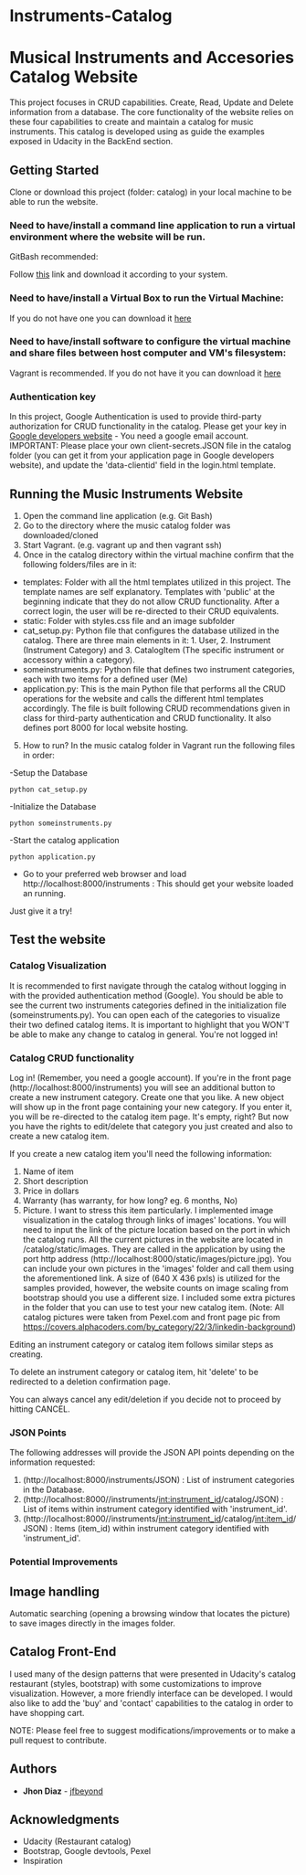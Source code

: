 # Instruments-Catalog

# Musical Instruments and Accesories Catalog Website

This project focuses in CRUD capabilities. Create, Read, Update and Delete information from a database. The core functionality of the website relies on these four capabilities to create and maintain a catalog for music instruments.
This catalog is developed using as guide the examples exposed in Udacity in the BackEnd section.


## Getting Started

Clone or download this project (folder: catalog) in your local machine to be able to run the website.

### Need to have/install a command line application to run a virtual environment where the website will be run.

GitBash recommended:

Follow [this](https://git-scm.com/downloads) link and download it according to your system.

### Need to have/install a Virtual Box to run the Virtual Machine:

If you do not have one you can download it [here](https://www.virtualbox.org/wiki/Download_Old_Builds_5_1)

### Need to have/install software to configure the virtual machine and share files between host computer and VM's filesystem:

Vagrant is recommended. If you do not have it you can download it [here](https://www.vagrantup.com/downloads.html)


###  Authentication key

In this project, Google Authentication is used to provide third-party authorization for CRUD functionality in the catalog.
Please get your key in [Google developers website](https://developers.google.com/) - You need a google email account. 
IMPORTANT: Please place your own client-secrets.JSON file in the catalog folder (you can get it from your application page in Google developers website), and update the 'data-clientid' field in the login.html template.

## Running the Music Instruments Website

1. Open the command line application (e.g. Git Bash)
2. Go to the directory where the music catalog folder was downloaded/cloned
3. Start Vagrant. (e.g. vagrant up and then vagrant ssh)
4. Once in the catalog directory within the virtual machine confirm that the following folders/files are in it:

- templates: Folder with all the html templates utilized in this project. The template names are self explanatory. Templates with 'public' at the beginning
			 indicate that they do not allow CRUD functionality. After a correct login, the user will be re-directed to their CRUD equivalents.
- static: Folder with styles.css file and an image subfolder
- cat_setup.py: Python file that configures the database utilized in the catalog. There are three main elements in it: 1. User, 2. Instrument (Instrument Category) and 3. CatalogItem (The specific instrument or accessory within a category).
- someinstruments.py: Python file that defines two instrument categories, each with two items for a defined user (Me)
- application.py: This is the main Python file that performs all the CRUD operations for the website and calls the different html templates accordingly. The file is built following CRUD recommendations given in class for third-party authentication and CRUD functionality. It also defines port 8000 for local website hosting.

5. How to run?
In the music catalog folder in Vagrant run the following files in order:

-Setup the Database
```
python cat_setup.py 
```

-Initialize the Database
```
python someinstruments.py 
```

-Start the catalog application
```
python application.py 
```

- Go to your preferred web browser and load http://localhost:8000/instruments : This should get your website loaded an running.


Just give it a try!

## Test the website

### Catalog Visualization
It is recommended to first navigate through the catalog without logging in with the provided authentication method (Google).
You should be able to see the current two instruments categories defined in the initialization file (someinstruments.py). You can open each of the categories to visualize their two defined catalog items.
It is important to highlight that you WON'T be able to make any change to catalog in general. You're not logged in!

### Catalog CRUD functionality
Log in! (Remember, you need a google account). If you're in the front page (http://localhost:8000/instruments) you will see an additional button to create a new instrument category. Create one that you like. A new object will show up in the front page containing your new category.
If you enter it, you will be re-directed to the catalog item page. It's empty, right? But now you have the rights to edit/delete that category you just created and also to create a new catalog item.

If you create a new catalog item you'll need the following information:
1. Name of item
2. Short description
3. Price in dollars
4. Warranty (has warranty, for how long? eg. 6 months, No)
5. Picture. I want to stress this item particularly. I implemented image visualization in the catalog through links of images' locations. You will need to input the link of the picture location based on the port in which the catalog runs.
All the current pictures in the website are located in /catalog/static/images. They are called in the application by using the port http address (http://localhost:8000/static/images/picture.jpg). You can include your own pictures in the 'images' folder and call them using the aforementioned link.
A size of (640 X 436 pxls) is utilized for the samples provided, however, the website counts on image scaling from bootstrap should you use a different size. I included some extra pictures in the folder that you can use to test your new catalog item. (Note: All catalog  pictures were taken from Pexel.com and front page pic from https://covers.alphacoders.com/by_category/22/3/linkedin-background)
 
Editing an instrument category or catalog item follows similar steps as creating.

To delete an instrument category or catalog item, hit 'delete' to be redirected to a deletion confirmation page.

You can always cancel any edit/deletion if you decide not to proceed by hitting CANCEL.

### JSON Points

The following addresses will provide the JSON API points depending on the information requested:

1. (http://localhost:8000/instruments/JSON) : List of instrument categories in the Database.
2. (http://localhost:8000//instruments/<int:instrument_id>/catalog/JSON) : List of items within instrument category identified with 'instrument_id'.
3. (http://localhost:8000//instruments/<int:instrument_id>/catalog/<int:item_id>/JSON) : Items (item_id) within instrument category identified with 'instrument_id'.

### Potential Improvements

## Image handling
Automatic searching (opening a browsing window that locates the picture) to save images directly in the images folder.

## Catalog Front-End
I used many of the design patterns that were presented in Udacity's catalog restaurant (styles, bootstrap) with some customizations to improve visualization.
However, a more friendly interface can be developed.
I would also like to add the 'buy' and 'contact' capabilities to the catalog in order to have shopping cart.

NOTE: Please feel free to suggest modifications/improvements or to make a pull request to contribute.

## Authors

* **Jhon Diaz** - [jfbeyond](https://github.com/jfbeyond)

## Acknowledgments

* Udacity (Restaurant catalog)
* Bootstrap, Google devtools, Pexel
* Inspiration
